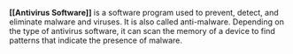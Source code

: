 **[[Antivirus Software]]** is a software program used to prevent, detect, and eliminate malware and viruses. It is also called anti-malware. Depending on the type of antivirus software, it can scan the memory of a device to find patterns that indicate the presence of malware. 